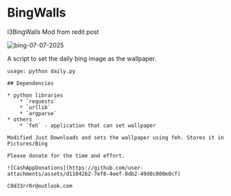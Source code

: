 # BingWalls
I3BingWalls Mod from redit  post

![bing-07-07-2025](https://github.com/user-attachments/assets/dfe72442-373e-4dbc-8567-b7ced0768a6b)

A script to set the daily bing image as the wallpaper.

```
usage: python daily.py

## Dependencies

* python libraries
    * `requests`
    * `urllib`
    * `argparse`
* others
    * `feh` - application that can set wallpaper

Modified Just Downloads and sets the wallpaper using feh. Stores it in Pictures/Bing

Please donate for the time and effort.

![CashAppDonations](https://github.com/user-attachments/assets/d11042b2-7ef8-4eef-8db2-49d0c000e0cf)

C0d33rr0r@outlook.com

